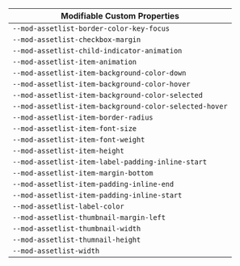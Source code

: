| Modifiable Custom Properties                           |
| ------------------------------------------------------ |
| `--mod-assetlist-border-color-key-focus`               |
| `--mod-assetlist-checkbox-margin`                      |
| `--mod-assetlist-child-indicator-animation`            |
| `--mod-assetlist-item-animation`                       |
| `--mod-assetlist-item-background-color-down`           |
| `--mod-assetlist-item-background-color-hover`          |
| `--mod-assetlist-item-background-color-selected`       |
| `--mod-assetlist-item-background-color-selected-hover` |
| `--mod-assetlist-item-border-radius`                   |
| `--mod-assetlist-item-font-size`                       |
| `--mod-assetlist-item-font-weight`                     |
| `--mod-assetlist-item-height`                          |
| `--mod-assetlist-item-label-padding-inline-start`      |
| `--mod-assetlist-item-margin-bottom`                   |
| `--mod-assetlist-item-padding-inline-end`              |
| `--mod-assetlist-item-padding-inline-start`            |
| `--mod-assetlist-label-color`                          |
| `--mod-assetlist-thumbnail-margin-left`                |
| `--mod-assetlist-thumbnail-width`                      |
| `--mod-assetlist-thumnail-height`                      |
| `--mod-assetlist-width`                                |
